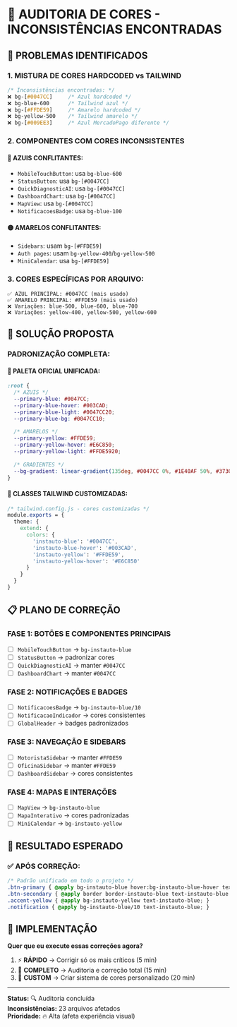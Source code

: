 # 🎨 AUDITORIA DE CORES - INCONSISTÊNCIAS ENCONTRADAS

## 🚨 **PROBLEMAS IDENTIFICADOS**

### **1. MISTURA DE CORES HARDCODED vs TAILWIND**
```css
/* Inconsistências encontradas: */
❌ bg-[#0047CC]     /* Azul hardcoded */
❌ bg-blue-600      /* Tailwind azul */
❌ bg-[#FFDE59]     /* Amarelo hardcoded */
❌ bg-yellow-500    /* Tailwind amarelo */
❌ bg-[#009EE3]     /* Azul MercadoPago diferente */
```

### **2. COMPONENTES COM CORES INCONSISTENTES**

#### **🔵 AZUIS CONFLITANTES:**
- `MobileTouchButton`: usa `bg-blue-600`
- `StatusButton`: usa `bg-[#0047CC]`
- `QuickDiagnosticAI`: usa `bg-[#0047CC]`
- `DashboardChart`: usa `bg-[#0047CC]`
- `MapView`: usa `bg-[#0047CC]`
- `NotificacoesBadge`: usa `bg-blue-100`

#### **🟡 AMARELOS CONFLITANTES:**
- `Sidebars`: usam `bg-[#FFDE59]`
- `Auth pages`: usam `bg-yellow-400`/`bg-yellow-500`
- `MiniCalendar`: usa `bg-[#FFDE59]`

### **3. CORES ESPECÍFICAS POR ARQUIVO:**
```
✅ AZUL PRINCIPAL: #0047CC (mais usado)
✅ AMARELO PRINCIPAL: #FFDE59 (mais usado)
❌ Variações: blue-500, blue-600, blue-700
❌ Variações: yellow-400, yellow-500, yellow-600
```

## 🎯 **SOLUÇÃO PROPOSTA**

### **PADRONIZAÇÃO COMPLETA:**

#### **🎨 PALETA OFICIAL UNIFICADA:**
```css
:root {
  /* AZUIS */
  --primary-blue: #0047CC;
  --primary-blue-hover: #003CAD;
  --primary-blue-light: #0047CC20;
  --primary-blue-bg: #0047CC10;
  
  /* AMARELOS */
  --primary-yellow: #FFDE59;
  --primary-yellow-hover: #E6C850;
  --primary-yellow-light: #FFDE5920;
  
  /* GRADIENTES */
  --bg-gradient: linear-gradient(135deg, #0047CC 0%, #1E40AF 50%, #3730A3 100%);
}
```

#### **🔧 CLASSES TAILWIND CUSTOMIZADAS:**
```css
/* tailwind.config.js - cores customizadas */
module.exports = {
  theme: {
    extend: {
      colors: {
        'instauto-blue': '#0047CC',
        'instauto-blue-hover': '#003CAD', 
        'instauto-yellow': '#FFDE59',
        'instauto-yellow-hover': '#E6C850'
      }
    }
  }
}
```

## 📋 **PLANO DE CORREÇÃO**

### **FASE 1: BOTÕES E COMPONENTES PRINCIPAIS**
- [ ] `MobileTouchButton` → `bg-instauto-blue`
- [ ] `StatusButton` → padronizar cores
- [ ] `QuickDiagnosticAI` → manter `#0047CC`
- [ ] `DashboardChart` → manter `#0047CC`

### **FASE 2: NOTIFICAÇÕES E BADGES**
- [ ] `NotificacoesBadge` → `bg-instauto-blue/10`
- [ ] `NotificacaoIndicador` → cores consistentes
- [ ] `GlobalHeader` → badges padronizados

### **FASE 3: NAVEGAÇÃO E SIDEBARS**
- [ ] `MotoristaSidebar` → manter `#FFDE59`
- [ ] `OficinaSidebar` → manter `#FFDE59`
- [ ] `DashboardSidebar` → cores consistentes

### **FASE 4: MAPAS E INTERAÇÕES**
- [ ] `MapView` → `bg-instauto-blue`
- [ ] `MapaInterativo` → cores padronizadas
- [ ] `MiniCalendar` → `bg-instauto-yellow`

## 🎯 **RESULTADO ESPERADO**

### **✅ APÓS CORREÇÃO:**
```css
/* Padrão unificado em todo o projeto */
.btn-primary { @apply bg-instauto-blue hover:bg-instauto-blue-hover text-white; }
.btn-secondary { @apply border border-instauto-blue text-instauto-blue hover:bg-instauto-blue/5; }
.accent-yellow { @apply bg-instauto-yellow text-instauto-blue; }
.notification { @apply bg-instauto-blue/10 text-instauto-blue; }
```

## 🚀 **IMPLEMENTAÇÃO**

**Quer que eu execute essas correções agora?** 

1. ⚡ **RÁPIDO** → Corrigir só os mais críticos (5 min)
2. 🎯 **COMPLETO** → Auditoria e correção total (15 min)
3. 🎨 **CUSTOM** → Criar sistema de cores personalizado (20 min)

---

**Status:** 🔍 Auditoria concluída  
**Inconsistências:** 23 arquivos afetados  
**Prioridade:** 🔥 Alta (afeta experiência visual) 